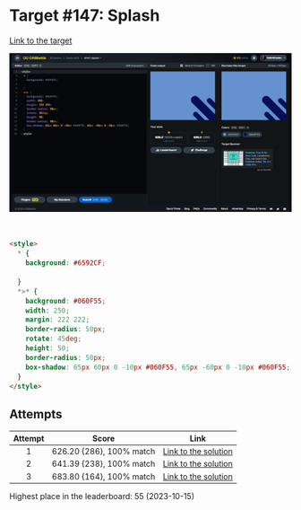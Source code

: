# Target #147: Splash

[Link to the target](https://cssbattle.dev/play/147)

![img](src/images/147_splash.png)

<br>

```html
<style>
  * {
    background: #6592CF;
    
  }
  *>* {
    background: #060F55;
    width: 250;
    margin: 222 222;
    border-radius: 50px;
    rotate: 45deg;
    height: 50;
    border-radius: 50px;
    box-shadow: 65px 60px 0 -10px #060F55, 65px -60px 0 -10px #060F55;
  }
</style>
```


## Attempts
| Attempt | Score | Link |
|:-:|:-:|:-:|
| 1 | 626.20 {286}, 100% match | [Link to the solution](/024-offset/src/html/147_splash_attempt-01.html) |
| 2 | 641.39 {238}, 100% match | [Link to the solution](/024-offset/src/html/147_splash_attempt-02.html) |
| 3 | 683.80 {164}, 100% match | [Link to the solution](/024-offset/src/html/147_splash_attempt-03.html) |


Highest place in the leaderboard: 55 (2023-10-15)